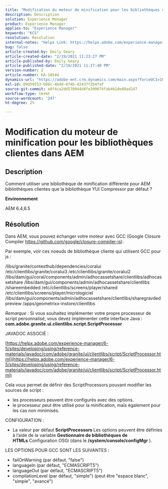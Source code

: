 ```yaml
---
title: "Modification du moteur de minification pour les bibliothèques clientes dans AEM"
description: Description
solution: Experience Manager
product: Experience Manager
applies-to: "Experience Manager"
keywords: "KCS"
resolution: Resolution
internal-notes: "Helpx Link: https://helpx.adobe.com/experience-manager/kb/how-to-change-the-minification-engine-for-client-libraries-in-AEM.html"
bug: false
article-created-by: Emily Geary
article-created-date: "2/19/2021 11:23:27 PM"
article-published-by: Emily Geary
article-published-date: "2/19/2021 11:27:40 PM"
version-number: 2
article-number: KA-16544
dynamics-url: "https://adobe-ent.crm.dynamics.com/main.aspx?forceUCI=1&pagetype=entityrecord&etn=knowledgearticle&id=841cea73-0973-eb11-a812-00224809aac7"
exl-id: 09d59253-698c-4b4d-8f4b-42437f2b4faf
source-git-commit: e8f4ca2dd578944d4fe399074fab461de88ad247
workflow-type: tm+mt
source-wordcount: '247'
ht-degree: 2%

---
```


# Modification du moteur de minification pour les bibliothèques clientes dans AEM

## Description


Comment utiliser une bibliothèque de minification différente pour AEM bibliothèques clientes que la bibliothèque YUI Compressor par défaut ?

<b>Environnement</b>

AEM 6.4,6.5


## Résolution


Dans AEM, vous pouvez échanger votre moteur avec GCC (Google Closure Compiler https://github.com/google/closure-compiler-js).

Par exemple, voir ces noeuds de bibliothèque cliente qui utilisent GCC pour js :

/libs/granite/contexthub/dependencies/coralui /etc/clientlibs/granite/coralui3 /etc/clientlibs/granite/coralui2 /libs/dam/gui/coral/components/admin/adhocassetshare/clientlibs/adhocassetshare /libs/dam/gui/components/admin/adhocassetshare/clientlibs /shareembedded /etc/clientlibs/screens/player/shared /etc/clientlibs/screens/player/micrologiciel /libs/dam/gui/components/admin/adhocassetshare/clientlibs/sharegravdedpreview /apps/geometrixx-instore/clientlibs



*Remarque :* Si vous souhaitez implémenter votre propre processeur de script personnalisé, vous devez implémenter cette interface Java : <b>com.adobe.granite.ui.clientlibs.script.ScriptProcessor</b>



JAVADOC ASSOCIÉ :

[https://helpx.adobe.com/experience-manager/6-5/sites/developing/using/reference-materials/javadoc/com/adobe/granite/ui/clientlibs/script/ScriptProcessor.html](https://helpx.adobe.com/experience-manager/6-5/sites/developing/using/reference-materials/javadoc/com/adobe/granite/ui/clientlibs/script/ScriptProcessor.html)

Cela vous permet de définir des ScriptProcessors pouvant modifier les sources de script :

- les processeurs peuvent être configurés avec des options.
- le processeur peut être utilisé pour la minification, mais également pour les cas non minimisés.




CONFIGURATION :

- La valeur par défaut <b>ScriptProcessors </b>Les options peuvent être définies à l’aide de la variable <b>Gestionnaire de bibliothèques de HTMLs</b> Configuration OSGi (dans le <b>/system/console/configMgr</b> ).




LES OPTIONS POUR GCC SONT LES SUIVANTES :

- failOnWarning (par défaut, &quot;false&quot;)
- languageIn (par défaut, &quot;ECMASCRIPT5&quot;)
- languageOut (par défaut, &quot;ECMASCRIPT5&quot;)
- compilationLevel (par défaut, &quot;simple&quot;) (peut être &quot;espace blanc&quot;, &quot;simple&quot;, &quot;avancé&quot;)
